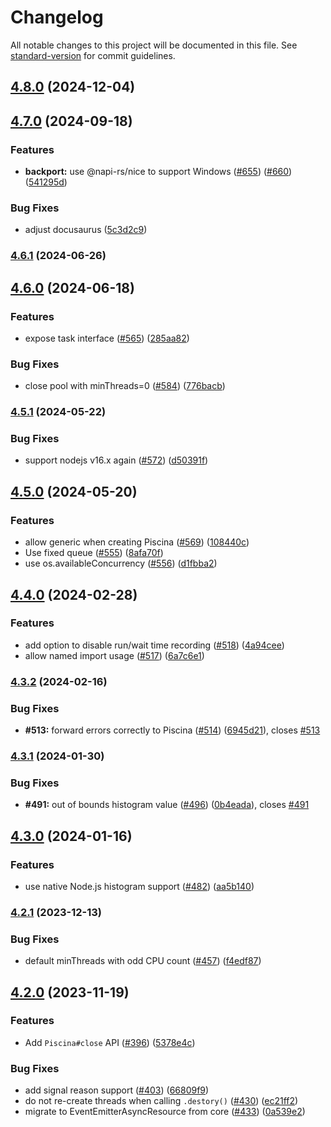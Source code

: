 # Changelog

All notable changes to this project will be documented in this file. See [standard-version](https://github.com/conventional-changelog/standard-version) for commit guidelines.

## [4.8.0](https://github.com/piscinajs/piscina/compare/v4.7.0...v4.8.0) (2024-12-04)

## [4.7.0](https://github.com/piscinajs/piscina/compare/v4.6.1...v4.7.0) (2024-09-18)


### Features

* **backport:** use @napi-rs/nice to support Windows ([#655](https://github.com/piscinajs/piscina/issues/655)) ([#660](https://github.com/piscinajs/piscina/issues/660)) ([541295d](https://github.com/piscinajs/piscina/commit/541295dad21c4c3f43bc133d78d82871fa86c864))


### Bug Fixes

* adjust docusaurus ([5c3d2c9](https://github.com/piscinajs/piscina/commit/5c3d2c90ff0a00f338d194b20efdc6772d8e01e3))

### [4.6.1](https://github.com/piscinajs/piscina/compare/v4.6.0...v4.6.1) (2024-06-26)

## [4.6.0](https://github.com/piscinajs/piscina/compare/v4.5.2...v4.6.0) (2024-06-18)


### Features

* expose task interface ([#565](https://github.com/piscinajs/piscina/issues/565)) ([285aa82](https://github.com/piscinajs/piscina/commit/285aa82b45cfb1f33210812c441c83a44c78ed34))


### Bug Fixes

* close pool with minThreads=0 ([#584](https://github.com/piscinajs/piscina/issues/584)) ([776bacb](https://github.com/piscinajs/piscina/commit/776bacbebbc7f3adcde767a7dfada574da58bfe6))

### [4.5.1](https://github.com/piscinajs/piscina/compare/v4.5.0...v4.5.1) (2024-05-22)


### Bug Fixes

* support nodejs v16.x again ([#572](https://github.com/piscinajs/piscina/issues/572)) ([d50391f](https://github.com/piscinajs/piscina/commit/d50391fe93a6319c2a554f34d39cce0c946564ec))

## [4.5.0](https://github.com/piscinajs/piscina/compare/v4.4.0...v4.5.0) (2024-05-20)


### Features

* allow generic when creating Piscina ([#569](https://github.com/piscinajs/piscina/issues/569)) ([108440c](https://github.com/piscinajs/piscina/commit/108440c5586bad0be376c65a56836875fce5bef9))
* Use fixed queue ([#555](https://github.com/piscinajs/piscina/issues/555)) ([8afa70f](https://github.com/piscinajs/piscina/commit/8afa70faaefeb7ed87516af06aad5924a4dbe7f0))
* use os.availableConcurrency ([#556](https://github.com/piscinajs/piscina/issues/556)) ([d1fbba2](https://github.com/piscinajs/piscina/commit/d1fbba2cae4c189b822672bb63f50b7381cbb6ab))

## [4.4.0](https://github.com/piscinajs/piscina/compare/v4.3.2...v4.4.0) (2024-02-28)


### Features

* add option to disable run/wait time recording ([#518](https://github.com/piscinajs/piscina/issues/518)) ([4a94cee](https://github.com/piscinajs/piscina/commit/4a94cee847395a0395cce68743332009214243f2))
* allow named import usage ([#517](https://github.com/piscinajs/piscina/issues/517)) ([6a7c6e1](https://github.com/piscinajs/piscina/commit/6a7c6e170b19d1c6285c0230ad02f1a259fc69a3))

### [4.3.2](https://github.com/piscinajs/piscina/compare/v4.3.1...v4.3.2) (2024-02-16)


### Bug Fixes

* **#513:** forward errors correctly to Piscina ([#514](https://github.com/piscinajs/piscina/issues/514)) ([6945d21](https://github.com/piscinajs/piscina/commit/6945d21d47b72dfa801e0309948fea9fbf708c91)), closes [#513](https://github.com/piscinajs/piscina/issues/513)

### [4.3.1](https://github.com/piscinajs/piscina/compare/v4.3.0...v4.3.1) (2024-01-30)


### Bug Fixes

* **#491:** out of bounds histogram value ([#496](https://github.com/piscinajs/piscina/issues/496)) ([0b4eada](https://github.com/piscinajs/piscina/commit/0b4eada2485a0f722f5b6d39d657fd51975df0f3)), closes [#491](https://github.com/piscinajs/piscina/issues/491)

## [4.3.0](https://github.com/piscinajs/piscina/compare/v4.2.1...v4.3.0) (2024-01-16)


### Features

* use native Node.js histogram support ([#482](https://github.com/piscinajs/piscina/issues/482)) ([aa5b140](https://github.com/piscinajs/piscina/commit/aa5b1408e33420e7c29725381d7824b0b40d26e8))

### [4.2.1](https://github.com/piscinajs/piscina/compare/v4.2.0...v4.2.1) (2023-12-13)


### Bug Fixes

* default minThreads with odd CPU count ([#457](https://github.com/piscinajs/piscina/issues/457)) ([f4edf87](https://github.com/piscinajs/piscina/commit/f4edf87c8c4883e06ab70e99a8a5050eded89c5d))

## [4.2.0](https://github.com/piscinajs/piscina/compare/v4.1.0...v4.2.0) (2023-11-19)


### Features

* Add `Piscina#close` API ([#396](https://github.com/piscinajs/piscina/issues/396)) ([5378e4c](https://github.com/piscinajs/piscina/commit/5378e4cf9143587d9457d3cef6b88aa9653749bd))


### Bug Fixes

* add signal reason support ([#403](https://github.com/piscinajs/piscina/issues/403)) ([66809f9](https://github.com/piscinajs/piscina/commit/66809f94868b4b4597401e10252e1285fabc63c2))
* do not re-create threads when calling `.destory()` ([#430](https://github.com/piscinajs/piscina/issues/430)) ([ec21ff2](https://github.com/piscinajs/piscina/commit/ec21ff28f90a4d5e001ba694fe3dcd6abec3f553))
* migrate to EventEmitterAsyncResource from core ([#433](https://github.com/piscinajs/piscina/issues/433)) ([0a539e2](https://github.com/piscinajs/piscina/commit/0a539e23e7c413cc33631f1adb32ab28b468297b))
